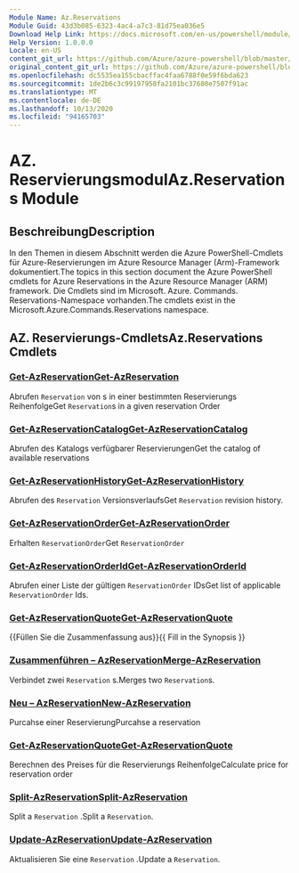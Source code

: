 ```yaml
---
Module Name: Az.Reservations
Module Guid: 43d3b085-6323-4ac4-a7c3-81d75ea036e5
Download Help Link: https://docs.microsoft.com/en-us/powershell/module/az.reservations
Help Version: 1.0.0.0
Locale: en-US
content_git_url: https://github.com/Azure/azure-powershell/blob/master/src/Reservations/Reservations/help/Az.Reservations.md
original_content_git_url: https://github.com/Azure/azure-powershell/blob/master/src/Reservations/Reservations/help/Az.Reservations.md
ms.openlocfilehash: dc5535ea155cbacffac4faa6788f0e59f6bda623
ms.sourcegitcommit: 1de2b6c3c99197958fa2101bc37680e7507f91ac
ms.translationtype: MT
ms.contentlocale: de-DE
ms.lasthandoff: 10/13/2020
ms.locfileid: "94165703"
---
```

# <span data-ttu-id="12720-101">AZ. Reservierungsmodul</span><span class="sxs-lookup"><span data-stu-id="12720-101">Az.Reservations Module</span></span>
## <span data-ttu-id="12720-102">Beschreibung</span><span class="sxs-lookup"><span data-stu-id="12720-102">Description</span></span>
<span data-ttu-id="12720-103">In den Themen in diesem Abschnitt werden die Azure PowerShell-Cmdlets für Azure-Reservierungen im Azure Resource Manager (Arm)-Framework dokumentiert.</span><span class="sxs-lookup"><span data-stu-id="12720-103">The topics in this section document the Azure PowerShell cmdlets for Azure Reservations in the Azure Resource Manager (ARM) framework.</span></span> <span data-ttu-id="12720-104">Die Cmdlets sind im Microsoft. Azure. Commands. Reservations-Namespace vorhanden.</span><span class="sxs-lookup"><span data-stu-id="12720-104">The cmdlets exist in the Microsoft.Azure.Commands.Reservations namespace.</span></span>

## <span data-ttu-id="12720-105">AZ. Reservierungs-Cmdlets</span><span class="sxs-lookup"><span data-stu-id="12720-105">Az.Reservations Cmdlets</span></span>
### [<span data-ttu-id="12720-106">Get-AzReservation</span><span class="sxs-lookup"><span data-stu-id="12720-106">Get-AzReservation</span></span>](Get-AzReservation.md)
<span data-ttu-id="12720-107">Abrufen `Reservation` von s in einer bestimmten Reservierungs Reihenfolge</span><span class="sxs-lookup"><span data-stu-id="12720-107">Get `Reservation`s in a given reservation Order</span></span>

### [<span data-ttu-id="12720-108">Get-AzReservationCatalog</span><span class="sxs-lookup"><span data-stu-id="12720-108">Get-AzReservationCatalog</span></span>](Get-AzReservationCatalog.md)
<span data-ttu-id="12720-109">Abrufen des Katalogs verfügbarer Reservierungen</span><span class="sxs-lookup"><span data-stu-id="12720-109">Get the catalog of available reservations</span></span>

### [<span data-ttu-id="12720-110">Get-AzReservationHistory</span><span class="sxs-lookup"><span data-stu-id="12720-110">Get-AzReservationHistory</span></span>](Get-AzReservationHistory.md)
<span data-ttu-id="12720-111">Abrufen des `Reservation` Versionsverlaufs</span><span class="sxs-lookup"><span data-stu-id="12720-111">Get `Reservation` revision history.</span></span>

### [<span data-ttu-id="12720-112">Get-AzReservationOrder</span><span class="sxs-lookup"><span data-stu-id="12720-112">Get-AzReservationOrder</span></span>](Get-AzReservationOrder.md)
<span data-ttu-id="12720-113">Erhalten `ReservationOrder`</span><span class="sxs-lookup"><span data-stu-id="12720-113">Get `ReservationOrder`</span></span>

### [<span data-ttu-id="12720-114">Get-AzReservationOrderId</span><span class="sxs-lookup"><span data-stu-id="12720-114">Get-AzReservationOrderId</span></span>](Get-AzReservationOrderId.md)
<span data-ttu-id="12720-115">Abrufen einer Liste der gültigen `ReservationOrder` IDs</span><span class="sxs-lookup"><span data-stu-id="12720-115">Get list of applicable `ReservationOrder` Ids.</span></span>

### [<span data-ttu-id="12720-116">Get-AzReservationQuote</span><span class="sxs-lookup"><span data-stu-id="12720-116">Get-AzReservationQuote</span></span>](Get-AzReservationQuote.md)
<span data-ttu-id="12720-117">{{Füllen Sie die Zusammenfassung aus}}</span><span class="sxs-lookup"><span data-stu-id="12720-117">{{ Fill in the Synopsis }}</span></span>

### [<span data-ttu-id="12720-118">Zusammenführen – AzReservation</span><span class="sxs-lookup"><span data-stu-id="12720-118">Merge-AzReservation</span></span>](Merge-AzReservation.md)
<span data-ttu-id="12720-119">Verbindet zwei `Reservation` s.</span><span class="sxs-lookup"><span data-stu-id="12720-119">Merges two `Reservation`s.</span></span>

### [<span data-ttu-id="12720-120">Neu – AzReservation</span><span class="sxs-lookup"><span data-stu-id="12720-120">New-AzReservation</span></span>](New-AzReservation.md)
<span data-ttu-id="12720-121">Purcahse einer Reservierung</span><span class="sxs-lookup"><span data-stu-id="12720-121">Purcahse a reservation</span></span>

### [<span data-ttu-id="12720-122">Get-AzReservationQuote</span><span class="sxs-lookup"><span data-stu-id="12720-122">Get-AzReservationQuote</span></span>](Get-AzReservationQuote.md)
<span data-ttu-id="12720-123">Berechnen des Preises für die Reservierungs Reihenfolge</span><span class="sxs-lookup"><span data-stu-id="12720-123">Calculate price for reservation order</span></span>

### [<span data-ttu-id="12720-124">Split-AzReservation</span><span class="sxs-lookup"><span data-stu-id="12720-124">Split-AzReservation</span></span>](Split-AzReservation.md)
<span data-ttu-id="12720-125">Split a `Reservation` .</span><span class="sxs-lookup"><span data-stu-id="12720-125">Split a `Reservation`.</span></span>

### [<span data-ttu-id="12720-126">Update-AzReservation</span><span class="sxs-lookup"><span data-stu-id="12720-126">Update-AzReservation</span></span>](Update-AzReservation.md)
<span data-ttu-id="12720-127">Aktualisieren Sie eine `Reservation` .</span><span class="sxs-lookup"><span data-stu-id="12720-127">Update a `Reservation`.</span></span>

